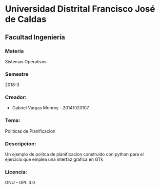 # Universidad Distrital Francisco José de Caldas
## Facultad Ingeniería

### Materia
Sistemas Operativos

### Semestre
2018-3

### Creador:
- Gabriel Vargas Monroy - 20141020107

### Tema:
Politicas de Planificacion

### Descripcion:
Un ejemplo de politca de planificacion construido con python para el ejercicio que emplea una interfaz grafica en GTk

### Licencia:
GNU - GPL 3.0
